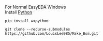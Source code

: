 For Normal EasyEDA Windows
<br>
Install [Python](https://www.python.org/downloads)

```shell
pip install wxpython
```


```shell
git clone --recurse-submodules https://github.com/LouisLee985/Make_Bom.git
```
